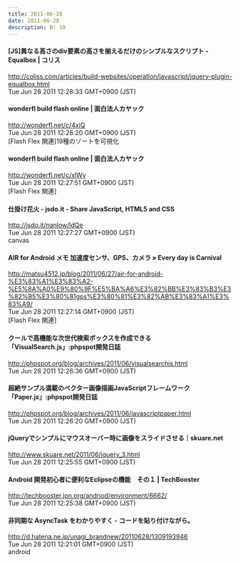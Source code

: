 ```yaml
---
title: 2011-06-28
date: 2011-06-28
description: B! 10
---
```


####   [JS]異なる高さのdiv要素の高さを揃えるだけのシンプルなスクリプト -Equalbox | コリス
http://coliss.com/articles/build-websites/operation/javascript/jquery-plugin-equalbox.html<br>
Tue Jun 28 2011 12:28:33 GMT+0900 (JST)<br>


#### wonderfl build flash online | 面白法人カヤック
http://wonderfl.net/c/4xiQ<br>
Tue Jun 28 2011 12:28:20 GMT+0900 (JST)<br>
[Flash Flex 関連]19種のソートを可視化


#### wonderfl build flash online | 面白法人カヤック
http://wonderfl.net/c/xlWy<br>
Tue Jun 28 2011 12:27:51 GMT+0900 (JST)<br>
[Flash Flex 関連]


#### 仕掛け花火 - jsdo.it - Share JavaScript, HTML5 and CSS
http://jsdo.it/nanlow/ldQe<br>
Tue Jun 28 2011 12:27:27 GMT+0900 (JST)<br>
canvas


####   AIR for Android メモ 加速度センサ、GPS、カメラ » Every day is Carnival
http://matsu4512.jp/blog/2011/06/27/air-for-android-%E3%83%A1%E3%83%A2-%E5%8A%A0%E9%80%9F%E5%BA%A6%E3%82%BB%E3%83%B3%E3%82%B5%E3%80%81gps%E3%80%81%E3%82%AB%E3%83%A1%E3%83%A9/<br>
Tue Jun 28 2011 12:27:14 GMT+0900 (JST)<br>
[Flash Flex 関連]


#### クールで高機能な次世代検索ボックスを作成できる「VisualSearch.js」:phpspot開発日誌
http://phpspot.org/blog/archives/2011/06/visualsearchjs.html<br>
Tue Jun 28 2011 12:26:36 GMT+0900 (JST)<br>


#### 超絶サンプル満載のベクター画像描画JavaScriptフレームワーク「Paper.js」:phpspot開発日誌
http://phpspot.org/blog/archives/2011/06/javascriptpaper.html<br>
Tue Jun 28 2011 12:26:20 GMT+0900 (JST)<br>


#### jQueryでシンプルにマウスオーバー時に画像をスライドさせる｜skuare.net
http://www.skuare.net/2011/06/jquery_3.html<br>
Tue Jun 28 2011 12:25:55 GMT+0900 (JST)<br>


#### Android 開発初心者に便利なEclipseの機能　その１ | TechBooster
http://techbooster.jpn.org/andriod/environment/6662/<br>
Tue Jun 28 2011 12:25:38 GMT+0900 (JST)<br>


####  非同期な AsyncTask をわかりやすく - コードを貼り付けながら。
http://d.hatena.ne.jp/unagi_brandnew/20110628/1309193946<br>
Tue Jun 28 2011 12:21:01 GMT+0900 (JST)<br>
android


